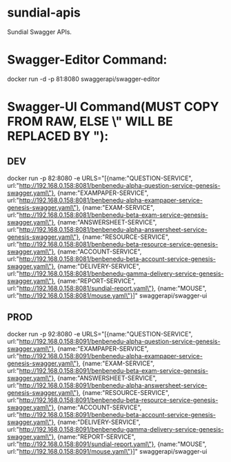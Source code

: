 # sundial-apis
Sundial Swagger APIs.

# Swagger-Editor Command:
docker run -d -p 81:8080 swaggerapi/swagger-editor

# Swagger-UI Command(MUST COPY FROM RAW, ELSE \\" WILL BE REPLACED BY "):
## DEV
docker run -p 82:8080 -e URLS="[{name:\"QUESTION-SERVICE\", url:\"http://192.168.0.158:8081/benbenedu-alpha-question-service-genesis-swagger.yaml\"}, {name:\"EXAMPAPER-SERVICE\", url:\"http://192.168.0.158:8081/benbenedu-alpha-exampaper-service-genesis-swagger.yaml\"}, {name:\"EXAM-SERVICE\", url:\"http://192.168.0.158:8081/benbenedu-beta-exam-service-genesis-swagger.yaml\"}, {name:\"ANSWERSHEET-SERVICE\", url:\"http://192.168.0.158:8081/benbenedu-alpha-answersheet-service-genesis-swagger.yaml\"}, {name:\"RESOURCE-SERVICE\", url:\"http://192.168.0.158:8081/benbenedu-beta-resource-service-genesis-swagger.yaml\"}, {name:\"ACCOUNT-SERVICE\", url:\"http://192.168.0.158:8081/benbenedu-beta-account-service-genesis-swagger.yaml\"}, {name:\"DELIVERY-SERVICE\", url:\"http://192.168.0.158:8081/benbenedu-gamma-delivery-service-genesis-swagger.yaml\"}, {name:\"REPORT-SERVICE\", url:\"http://192.168.0.158:8081/sundial-report.yaml\"}, {name:\"MOUSE\", url:\"http://192.168.0.158:8081/mouse.yaml\"}]" swaggerapi/swagger-ui
## PROD
docker run -p 92:8080 -e URLS="[{name:\"QUESTION-SERVICE\", url:\"http://192.168.0.158:8091/benbenedu-alpha-question-service-genesis-swagger.yaml\"}, {name:\"EXAMPAPER-SERVICE\", url:\"http://192.168.0.158:8091/benbenedu-alpha-exampaper-service-genesis-swagger.yaml\"}, {name:\"EXAM-SERVICE\", url:\"http://192.168.0.158:8091/benbenedu-beta-exam-service-genesis-swagger.yaml\"}, {name:\"ANSWERSHEET-SERVICE\", url:\"http://192.168.0.158:8091/benbenedu-alpha-answersheet-service-genesis-swagger.yaml\"}, {name:\"RESOURCE-SERVICE\", url:\"http://192.168.0.158:8091/benbenedu-beta-resource-service-genesis-swagger.yaml\"}, {name:\"ACCOUNT-SERVICE\", url:\"http://192.168.0.158:8091/benbenedu-beta-account-service-genesis-swagger.yaml\"}, {name:\"DELIVERY-SERVICE\", url:\"http://192.168.0.158:8091/benbenedu-gamma-delivery-service-genesis-swagger.yaml\"}, {name:\"REPORT-SERVICE\", url:\"http://192.168.0.158:8091/sundial-report.yaml\"}, {name:\"MOUSE\", url:\"http://192.168.0.158:8091/mouse.yaml\"}]" swaggerapi/swagger-ui
